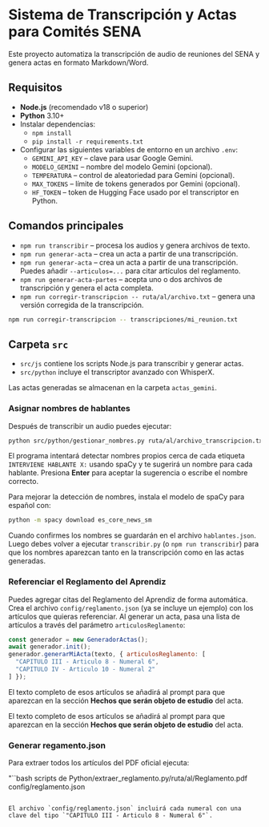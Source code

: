 # Sistema de Transcripción y Actas para Comités SENA

Este proyecto automatiza la transcripción de audio de reuniones del SENA y genera actas en formato Markdown/Word.

## Requisitos

- **Node.js** (recomendado v18 o superior)
- **Python** 3.10+
- Instalar dependencias:
  - `npm install`
  - `pip install -r requirements.txt`
- Configurar las siguientes variables de entorno en un archivo `.env`:
  - `GEMINI_API_KEY` – clave para usar Google Gemini.
  - `MODELO_GEMINI` – nombre del modelo Gemini (opcional).
  - `TEMPERATURA` – control de aleatoriedad para Gemini (opcional).
  - `MAX_TOKENS` – límite de tokens generados por Gemini (opcional).
  - `HF_TOKEN` – token de Hugging Face usado por el transcriptor en Python.

## Comandos principales

- `npm run transcribir` – procesa los audios y genera archivos de texto.
- `npm run generar-acta` – crea un acta a partir de una transcripción.
- `npm run generar-acta` – crea un acta a partir de una transcripción. Puedes añadir `--articulos=...` para citar artículos del reglamento.
- `npm run generar-acta-partes` – acepta uno o dos archivos de transcripción y genera el acta completa.
- `npm run corregir-transcripcion -- ruta/al/archivo.txt` – genera una versión corregida de la transcripción.

```bash
npm run corregir-transcripcion -- transcripciones/mi_reunion.txt
```

## Carpeta `src`

- `src/js` contiene los scripts Node.js para transcribir y generar actas.
- `src/python` incluye el transcriptor avanzado con WhisperX.

Las actas generadas se almacenan en la carpeta `actas_gemini`.

### Asignar nombres de hablantes

Después de transcribir un audio puedes ejecutar:

```bash
python src/python/gestionar_nombres.py ruta/al/archivo_transcripcion.txt
```

El programa intentará detectar nombres propios cerca de cada etiqueta `INTERVIENE HABLANTE X:` usando spaCy y te sugerirá un nombre para cada hablante. Presiona **Enter** para aceptar la sugerencia o escribe el nombre correcto.

Para mejorar la detección de nombres, instala el modelo de spaCy para español con:

```bash
python -m spacy download es_core_news_sm
```

Cuando confirmes los nombres se guardarán en el archivo `hablantes.json`. Luego
debes volver a ejecutar `transcribir.py` (o `npm run transcribir`) para que los
nombres aparezcan tanto en la transcripción como en las actas generadas.

### Referenciar el Reglamento del Aprendiz

Puedes agregar citas del Reglamento del Aprendiz de forma automática. Crea el archivo `config/reglamento.json` (ya se incluye un ejemplo) con los artículos que quieras referenciar. Al generar un acta, pasa una lista de artículos a través del parámetro `articulosReglamento`:

```js
const generador = new GeneradorActas();
await generador.init();
generador.generarMiActa(texto, { articulosReglamento: [
  "CAPITULO III - Articulo 8 - Numeral 6",
  "CAPITULO IV - Articulo 10 - Numeral 2"
] });
```

El texto completo de esos artículos se añadirá al prompt para que aparezcan en la sección **Hechos que serán objeto de estudio** del acta.

El texto completo de esos artículos se añadirá al prompt para que aparezcan en la sección **Hechos que serán objeto de estudio** del acta.
### Generar regamento.json

Para extraer todos los artículos del PDF oficial ejecuta:

"``bash
scripts de Python/extraer_reglamento.py/ruta/al/Reglamento.pdf config/reglamento.json
```

El archivo `config/reglamento.json` incluirá cada numeral con una clave del tipo `"CAPITULO III - Articulo 8 - Numeral 6"`.